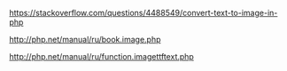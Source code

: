 https://stackoverflow.com/questions/4488549/convert-text-to-image-in-php

http://php.net/manual/ru/book.image.php

http://php.net/manual/ru/function.imagettftext.php
